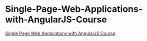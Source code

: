 # Single-Page-Web-Applications-with-AngularJS-Course
[Single Page Web Applications with AngularJS Course](https://jmanrod.github.io/Single-Page-Web-Applications-with-AngularJS-Course/)

